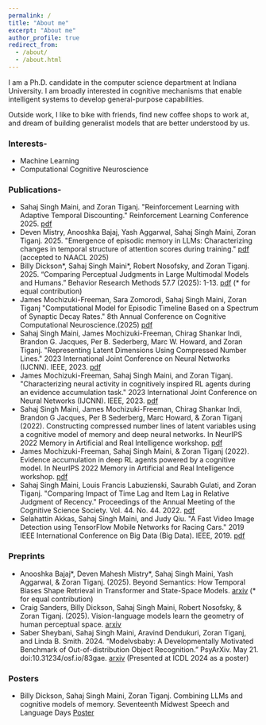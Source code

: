 ```yaml
---
permalink: /
title: "About me"
excerpt: "About me"
author_profile: true
redirect_from: 
  - /about/
  - /about.html
---
```


I am a Ph.D. candidate in the computer science department at Indiana University. I am broadly interested in cognitive mechanisms that enable intelligent systems to develop general-purpose capabilities.

Outside work, I like to bike with friends, find new coffee shops to work at, and dream of building generalist models that are better understood by us.	 
  
### Interests-	 
- Machine Learning	 
- Computational Cognitive Neuroscience

### Publications-
- Sahaj Singh Maini, and Zoran Tiganj. "Reinforcement Learning with Adaptive Temporal Discounting." Reinforcement Learning Conference 2025. [pdf](https://openreview.net/forum?id=PySTNiHvFI)
- Deven Mistry, Anooshka Bajaj, Yash Aggarwal, Sahaj Singh Maini, Zoran Tiganj. 2025. "Emergence of episodic memory in LLMs: Characterizing changes in temporal structure of attention scores during training." [pdf](https://aclanthology.org/2025.naacl-long.448/) (accepted to NAACL 2025)
- Billy Dickson\*, Sahaj Singh Maini\*, Robert Nosofsky, and Zoran Tiganj. 2025. “Comparing Perceptual Judgments in Large Multimodal Models and Humans.” Behavior Research Methods 57.7 (2025): 1-13. [pdf](https://link.springer.com/article/10.3758/s13428-025-02728-w) (* for equal contribution)
- James Mochizuki-Freeman, Sara Zomorodi, Sahaj Singh Maini, Zoran Tiganj "Computational Model for Episodic Timeline Based on a Spectrum of Synaptic Decay Rates." 8th Annual Conference on Cognitive Computational Neuroscience.(2025) [pdf](https://openreview.net/forum?id=4naoku2Ak0)
- Sahaj Singh Maini, James Mochizuki-Freeman, Chirag Shankar Indi, Brandon G. Jacques, Per B. Sederberg, Marc W. Howard, and Zoran Tiganj. "Representing Latent Dimensions Using Compressed Number Lines." 2023 International Joint Conference on Neural Networks (IJCNN). IEEE, 2023. [pdf](https://ieeexplore.ieee.org/document/10190998)
- James Mochizuki-Freeman, Sahaj Singh Maini, and Zoran Tiganj. "Characterizing neural activity in cognitively inspired RL agents during an evidence accumulation task." 2023 International Joint Conference on Neural Networks (IJCNN). IEEE, 2023. [pdf](https://ieeexplore.ieee.org/document/10191578)
- Sahaj Singh Maini, James Mochizuki-Freeman, Chirag Shankar Indi, Brandon G Jacques, Per B Sederberg, Marc Howard, & Zoran Tiganj (2022). Constructing compressed number lines of latent variables using a cognitive model of memory and deep neural networks. In NeurIPS 2022 Memory in Artificial and Real Intelligence workshop. [pdf](https://memari-workshop.github.io/papers/paper_42.pdf)
- James Mochizuki-Freeman, Sahaj Singh Maini, & Zoran Tiganj (2022). Evidence accumulation in deep RL agents powered by a cognitive model. In NeurIPS 2022 Memory in Artificial and Real Intelligence workshop. [pdf](https://memari-workshop.github.io/papers/paper_39.pdf)
- Sahaj Singh Maini,  Louis Francis Labuzienski, Saurabh Gulati, and Zoran Tiganj. "Comparing Impact of Time Lag and Item Lag in Relative Judgment of Recency." Proceedings of the Annual Meeting of the Cognitive Science Society. Vol. 44. No. 44. 2022. [pdf](https://escholarship.org/uc/item/1v9795cd)
- Selahattin Akkas, Sahaj Singh Maini, and Judy Qiu. "A Fast Video Image Detection using TensorFlow Mobile Networks for Racing Cars." 2019 IEEE International Conference on Big Data (Big Data). IEEE, 2019. [pdf](https://ieeexplore.ieee.org/abstract/document/9005689)


### Preprints
- Anooshka Bajaj\*, Deven Mahesh Mistry\*, Sahaj Singh Maini, Yash Aggarwal, & Zoran Tiganj. (2025). Beyond Semantics: How Temporal Biases Shape Retrieval in Transformer and State-Space Models. [arxiv](https://arxiv.org/abs/2510.22752) (* for equal contribution)
- Craig Sanders, Billy Dickson, Sahaj Singh Maini, Robert Nosofsky, & Zoran Tiganj. (2025). Vision-language models learn the geometry of human perceptual space. [arxiv](https://arxiv.org/abs/2510.20859)
- Saber Sheybani, Sahaj Singh Maini, Aravind Dendukuri, Zoran Tiganj, and Linda B. Smith. 2024. “Modelvsbaby: A Developmentally Motivated Benchmark of Out-of-distribution Object Recognition.” PsyArXiv. May 21. doi:10.31234/osf.io/83gae. [arxiv](https://osf.io/preprints/psyarxiv/83gae) (Presented at ICDL 2024 as a poster)

### Posters
- Billy Dickson, Sahaj Singh Maini, Zoran Tiganj. Combining LLMs and cognitive models of memory. Seventeenth Midwest Speech and Language Days [Poster](https://dickson.ai/assets/SITH_POSTER_UofM.pdf)

